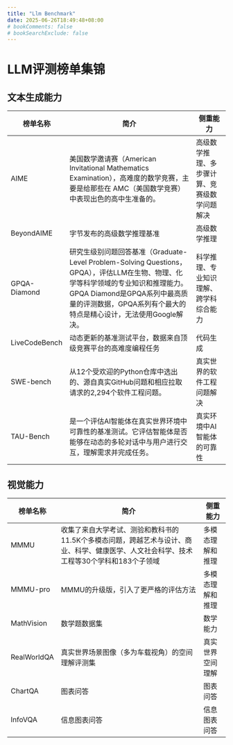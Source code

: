 ```yaml
---
title: "Llm Benchmark"
date: 2025-06-26T18:49:48+08:00
# bookComments: false
# bookSearchExclude: false
---
```


# LLM评测榜单集锦

## 文本生成能力

| 榜单名称      | 简介                                                         | 侧重能力                                     |
| ------------- | ------------------------------------------------------------ | -------------------------------------------- |
| AIME          | 美国数学邀请赛（American Invitational Mathematics Examination），高难度的数学竞赛，主要是给那些在 AMC（美国数学竞赛）中表现出色的高中生准备的。 | 高级数学推理、多步骤计算、竞赛级数学问题解决 |
| BeyondAIME    | 字节发布的高级数学推理基准                                   | 高级数学推理                                 |
| GPQA-Diamond  | 研究生级别问题回答基准（Graduate-Level Problem-Solving Questions，GPQA），评估LLM在生物、物理、化学等科学领域的专业知识和推理能力。GPQA Diamond是GPQA系列中最高质量的评测数据，GPQA系列有个最大的特点是精心设计，无法使用Google解决。 | 科学推理、专业知识理解、跨学科综合能力       |
| LiveCodeBench | 动态更新的基准测试平台，数据来自顶级竞赛平台的高难度编程任务 | 代码生成                                     |
| SWE-bench     | 从12个受欢迎的Python仓库中选出的、源自真实GitHub问题和相应拉取请求的2,294个软件工程问题。 | 真实世界的软件工程问题解决                   |
| TAU-Bench     | 是一个评估AI智能体在真实世界环境中可靠性的基准测试。它评估智能体是否能够在动态的多轮对话中与用户进行交互，理解需求并完成任务。 | 真实环境中AI智能体的可靠性                   |



## 视觉能力

| 榜单名称    | 简介                                                         | 侧重能力         |
| ----------- | ------------------------------------------------------------ | ---------------- |
| MMMU        | 收集了来自大学考试、测验和教科书的11.5K个多模态问题，跨越艺术与设计、商业、科学、健康医学、人文社会科学、技术工程等30个学科和183个子领域 | 多模态理解和推理 |
| MMMU-pro    | MMMU的升级版，引入了更严格的评估方法                         | 多模态理解和推理 |
| MathVision  | 数学题数据集                                                 | 数学能力         |
| RealWorldQA | 真实世界场景图像（多为车载视角）的空间理解评测集             | 真实世界空间理解 |
| ChartQA     | 图表问答                                                     | 图表问答         |
| InfoVQA     | 信息图表问答                                                 | 信息图表问答     |
